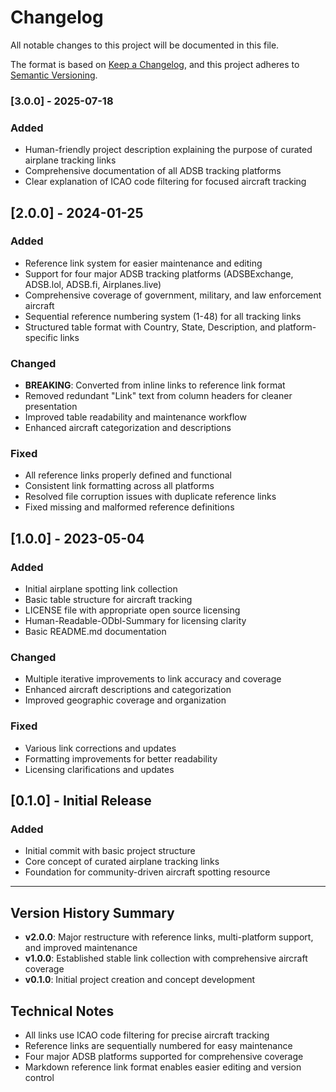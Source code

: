 # Changelog

All notable changes to this project will be documented in this file.

The format is based on [Keep a Changelog](https://keepachangelog.com/en/1.0.0/),
and this project adheres to [Semantic Versioning](https://semver.org/spec/v2.0.0.html).

### [3.0.0] - 2025-07-18
### Added
- Human-friendly project description explaining the purpose of curated airplane tracking links
- Comprehensive documentation of all ADSB tracking platforms
- Clear explanation of ICAO code filtering for focused aircraft tracking

## [2.0.0] - 2024-01-25

### Added
- Reference link system for easier maintenance and editing
- Support for four major ADSB tracking platforms (ADSBExchange, ADSB.lol, ADSB.fi, Airplanes.live)
- Comprehensive coverage of government, military, and law enforcement aircraft
- Sequential reference numbering system (1-48) for all tracking links
- Structured table format with Country, State, Description, and platform-specific links

### Changed
- **BREAKING**: Converted from inline links to reference link format
- Removed redundant "Link" text from column headers for cleaner presentation
- Improved table readability and maintenance workflow
- Enhanced aircraft categorization and descriptions

### Fixed
- All reference links properly defined and functional
- Consistent link formatting across all platforms
- Resolved file corruption issues with duplicate reference links
- Fixed missing and malformed reference definitions

## [1.0.0] - 2023-05-04

### Added
- Initial airplane spotting link collection
- Basic table structure for aircraft tracking
- LICENSE file with appropriate open source licensing
- Human-Readable-ODbl-Summary for licensing clarity
- Basic README.md documentation

### Changed
- Multiple iterative improvements to link accuracy and coverage
- Enhanced aircraft descriptions and categorization
- Improved geographic coverage and organization

### Fixed
- Various link corrections and updates
- Formatting improvements for better readability
- Licensing clarifications and updates

## [0.1.0] - Initial Release

### Added
- Initial commit with basic project structure
- Core concept of curated airplane tracking links
- Foundation for community-driven aircraft spotting resource

---

## Version History Summary

- **v2.0.0**: Major restructure with reference links, multi-platform support, and improved maintenance
- **v1.0.0**: Established stable link collection with comprehensive aircraft coverage
- **v0.1.0**: Initial project creation and concept development

## Technical Notes

- All links use ICAO code filtering for precise aircraft tracking
- Reference links are sequentially numbered for easy maintenance
- Four major ADSB platforms supported for comprehensive coverage
- Markdown reference link format enables easier editing and version control
